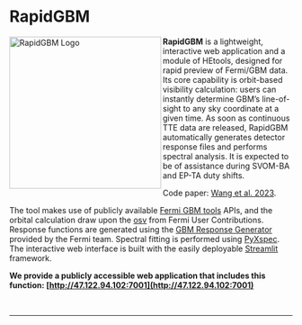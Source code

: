# RapidGBM

<img align="left" src="https://github.com/user-attachments/assets/05c4d00c-ae6a-44cf-bf41-daa95e63b75b" alt="RapidGBM Logo" width="270"/>

**RapidGBM** is a lightweight, interactive web application and a module of HEtools, designed for rapid preview of Fermi/GBM data. Its core capability is orbit-based visibility calculation: users can instantly determine GBM’s line-of-sight to any sky coordinate at a given time. As soon as continuous TTE data are released, RapidGBM automatically generates detector response files and performs spectral analysis. It is expected to be of assistance during SVOM-BA and EP-TA duty shifts.

Code paper: [Wang et al. 2023](https://arxiv.org/abs/2303.11083).

The tool makes use of publicly available [Fermi GBM tools](https://fermi.gsfc.nasa.gov/ssc/data/analysis/gbm/gbm_data_tools/gdt-docs/) APIs, and the orbital calculation draw upon the [osv](https://fermi.gsfc.nasa.gov/ssc/data/analysis/user/Fermi_GBM_OrbitalBackgroundTool.pdf) from Fermi User Contributions. Response functions are generated using the [GBM Response Generator](https://fermi.gsfc.nasa.gov/ssc/data/analysis/gbm/DOCUMENTATION.html) provided by the Fermi team. Spectral fitting is performed using [PyXspec](https://heasarc.gsfc.nasa.gov/xanadu/xspec/python/html/index.html). The interactive web interface is built with the easily deployable [Streamlit](https://streamlit.io) framework.


**We provide a publicly accessible web application that includes this function: [http://47.122.94.102:7001](http://47.122.94.102:7001)**


<br clear="left"/>

---
